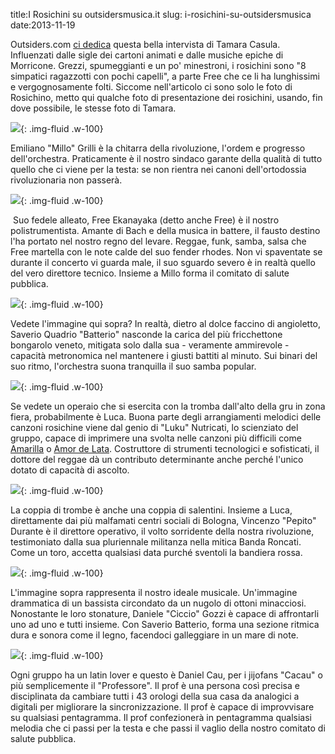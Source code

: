 title:I Rosichini su outsidersmusica.it
slug: i-rosichini-su-outsidersmusica
date:2013-11-19


Outsiders.com [ci
dedica](http://www.outsidersmusica.it/recensione/spaghettisamba-il-loro-genere-orchestra-rosichino-il-loro-nome/)
questa bella intervista di Tamara Casula. Influenzati dalle sigle dei
cartoni animati e dalle musiche epiche di Morricone. Grezzi,
spumeggianti e un po' minestroni, i rosichini sono "8 simpatici
ragazzotti con pochi capelli", a parte Free che ce li ha lunghissimi e
vergognosamente folti. Siccome nell'articolo ci sono solo le foto di
Rosichino, metto qui qualche foto di presentazione dei rosichini,
usando, fin dove possibile, le stesse foto di Tamara.


![](/images/fetched_images/Millo.jpg){: .img-fluid .w-100}

Emiliano "Millo" Grilli è la chitarra della rivoluzione, l'ordem e progresso dell'orchestra. Praticamente è il nostro sindaco garante della qualità di tutto quello che ci viene per la testa: se non rientra nei canoni dell'ortodossia rivoluzionaria non passerà.

![](/images/fetched_images/Free.jpg){: .img-fluid .w-100}

 Suo fedele alleato, Free Ekanayaka \(detto anche Free\) è il nostro polistrumentista. Amante di Bach e della musica in battere, il fausto destino l'ha portato nel nostro regno del levare. Reggae, funk, samba, salsa che Free martella con le note calde del suo fender rhodes. Non vi spaventate se durante il concerto vi guarda male, il suo sguardo severo è in realtà quello del vero direttore tecnico. Insieme a Millo forma il comitato di salute pubblica.

![](/images/fetched_images/saverio.jpg){: .img-fluid .w-100}

Vedete l'immagine qui sopra? In realtà, dietro al dolce faccino di angioletto, Saverio Quadrio "Batterio" nasconde la carica del più fricchettone bongarolo veneto, mitigata solo dalla sua \- veramente ammirevole \- capacità metronomica nel mantenere i giusti battiti al minuto. Sui binari del suo ritmo, l'orchestra suona tranquilla il suo samba popular.


![](/images/fetched_images/luku.jpg){: .img-fluid .w-100}

Se vedete un operaio che si esercita con la tromba dall'alto della gru in zona fiera, probabilmente è Luca. Buona parte degli arrangiamenti melodici delle canzoni rosichine viene dal genio di "Luku" Nutricati, lo scienziato del gruppo, capace di imprimere una svolta nelle canzoni più difficili come [Amarilla](http://www.spaghettisamba.com/2012/10/amarilla.html) o [Amor de Lata](http://www.youtube.com/watch?v=5Y_nPd_b2_A). Costruttore di strumenti tecnologici e sofisticati, il dottore del reggae dà un contributo determinante anche perché l'unico dotato di capacità di ascolto.


![](/images/fetched_images/VincenzoDurante.jpg){: .img-fluid .w-100}

La coppia di trombe è anche una coppia di salentini.
Insieme a Luca, direttamente dai più malfamati centri sociali di Bologna, Vincenzo "Pepito" Durante è il direttore operativo, il volto sorridente della nostra rivoluzione, testimoniato dalla sua pluriennale militanza nella mitica Banda Roncati. Come un toro, accetta qualsiasi data purché sventoli la bandiera rossa.

![](/images/fetched_images/Daniele+Gozzi.jpg){: .img-fluid .w-100}

L'immagine sopra rappresenta il nostro ideale musicale. Un'immagine drammatica di un bassista circondato da un nugolo di ottoni minacciosi. Nonostante le loro stonature, Daniele "Ciccio" Gozzi è capace di affrontarli uno ad uno e tutti insieme. Con Saverio Batterio, forma una sezione ritmica dura e sonora come il legno, facendoci galleggiare in un mare di note.

![](/images/fetched_images/Daniel+Cau.jpg){: .img-fluid .w-100}

Ogni gruppo ha un latin lover e questo è Daniel Cau, per i jijofans "Cacau" o più semplicemente il "Professore". Il prof è una persona così precisa e disciplinata da cambiare tutti i 43 orologi della sua casa da analogici a digitali per migliorare la sincronizzazione. Il prof è capace di improvvisare su qualsiasi pentagramma. Il prof confezionerà in pentagramma qualsiasi melodia che ci passi per la testa e che passi il vaglio della nostro comitato di salute pubblica.
